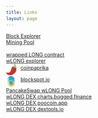 ```yaml
---
title: Links
layout: page
---
```


[Block Explorer](https://explorer.crypton.cf/)<br>
[Mining Pool](https://longpool.crypton.cf/)<br>
<br>
[wrapped LONG contract](https://bscscan.com/token/0x8E54a1a32dFd86Eb5c6F5334351502E1bff3Ce49)<br>
[wLONG explorer](https://explorer.bitquery.io/bsc/token/0x8e54a1a32dfd86eb5c6f5334351502e1bff3ce49)<br>
<img src="/assets/images/coinpaprika32x32.png" align="middle">&nbsp;&nbsp;[coinpaprika](https://coinpaprika.com/coin/wlong-wrapped-long-coin/)<br>
<img src="/assets/images/blockspot32x32.png" align="middle">&nbsp;&nbsp;[blockspot.io](https://blockspot.io/coin/wrapped-long-coin/)<br>
[PancakeSwap wLONG Pool](https://pancakeswap.finance/info/token/0x8E54a1a32dFd86Eb5c6F5334351502E1bff3Ce49)<br>
[wLONG DEX charts.bogged.finance](https://charts.bogged.finance/?c=bsc&t=0x8E54a1a32dFd86Eb5c6F5334351502E1bff3Ce49)<br>
[wLONG DEX poocoin.app](https://poocoin.app/tokens/0x8e54a1a32dfd86eb5c6f5334351502e1bff3ce49)<br>
[wLONG DEX dextools.io](https://www.dextools.io/app/bsc/pair-explorer/0xcd9ca47344c1558978a78d61549b0dc311fb8a29)<br>

